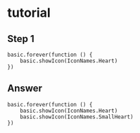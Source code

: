 # tutorial

## Step 1

```blocks
basic.forever(function () {
    basic.showIcon(IconNames.Heart)
})
```

## Answer

```blocks
basic.forever(function () {
    basic.showIcon(IconNames.Heart)
    basic.showIcon(IconNames.SmallHeart)
})
```